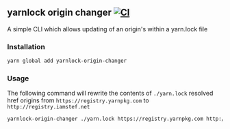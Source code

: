 ## yarnlock origin changer [![CI](https://github.com/stefanpenner/yarnlock-origin-changer/workflows/CI/badge.svg)](https://github.com/stefanpenner/yarnlock-origin-changer/actions?query=workflow%3ACI)

A simple CLI which allows updating of an origin's within a yarn.lock file

### Installation
```sh
yarn global add yarnlock-origin-changer
```

### Usage

The following command will rewrite the contents of `./yarn.lock` resolved href origins from `https://registry.yarnpkg.com` to `http://registry.iamstef.net`

```sh
yarnlock-origin-changer ./yarn.lock https://registry.yarnpkg.com http://registry.iamstef.net
```
